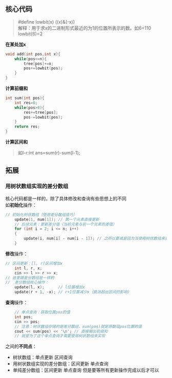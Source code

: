 ## 核心代码
> \#define lowbit(x) ((x)&(-x))<br>
> 解释：用于求x的二进制形式最近的为1的位置所表示的数。如6=110&emsp;lowbit(6)=2

**在某处加x**
```C++
void add(int pos,int x){
    while(pos<=n){
        tree[pos]+=x;
        pos+=lowbit(pos);
    }
}
```
**计算前缀和**
```C++
int sum(int pos){
    int res=0;
    while(pos>0){
        res+=tree[pos];
        pos-=lowbit(pos);
    }
    return res;
}
```
**计算区间和**
>如l-r:int ans=sum(r)-sum(l-1);

## 拓展
### 用树状数组实现的差分数组
核心代码都是一样的，除了具体修改和查询有些思想上的不同<br>
如**初始化**操作：
```C++
// 初始化树状数组（使用差分数组技巧）
    update(1, num[1]); // 第一个元素直接更新
    // 后续元素：更新差分值（当前元素与前一个元素的差值）
    for (int i = 2; i <= n; i++)
    {
        update(i, num[i] - num[i - 1]); // 之所以要减是因为当使用树状数组来实现差分数组时，该操作相当于从i~n都加一个x，使用当前元素与前一个元素的差值就是为了实现真正的数组初始化
    }
```
**修改**操作：
```C++
// 区间更新：[l, r]区间增加x
    int l, r, x;
    cin >> l >> r >> x;
// 这里跟差分数组是一样的
//  差分数组核心操作：
    update(l, x);      // l位置增加x
    update(r + 1, -x); // r+1位置减少x（抵消超出区间的影响）
```
**查询**操作：
```C++
    // 单点查询：获取位置pos的值
    int pos;
    cin >> pos;
    // 注意：树状数组存储的是差分数组，sum(pos)就是原数组pos位置的值
    cout << sum(pos) << '\n'; // 直接输出前缀和
    // 就是为了这个单点查询才需要使用树状数组来实现
```
之间的**不同点**：
- 树状数组：单点更新 区间查询
- 用树状数组实现的差分数组：区间更新 单点查询
- 单纯差分数组：区间更新 单点查询 但是要等所有更新操作完成以后才可以